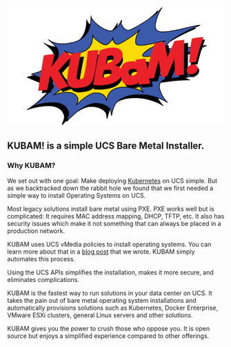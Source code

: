 ![img](img/logo.png)

## KUBAM! is a simple UCS Bare Metal Installer.

### Why KUBAM? 

We set out with one goal: Make deploying [Kubernetes](http://kubernetes.io) on UCS simple.  But as we backtracked down the rabbit hole we found that we first needed a simple way to install Operating Systems on UCS.

Most legacy solutions install bare metal using PXE.  PXE works well but is complicated: It requires MAC address mapping, DHCP, TFTP, etc. It also has security issues which make it not something that can always be placed in a production network. 

KUBAM uses UCS vMedia policies to install operating systems.  You can learn more about that in a [blog post](../OS/REDHAT.md) that we wrote. KUBAM simply automates this process. 

Using the UCS APIs simplifies the installation, makes it more secure, and eliminates complications.  

KUBAM is the fastest way to run solutions in your data center on UCS. It takes the pain out of bare metal operating system installations and automatically provisions solutions such as Kubernetes, Docker Enterprise, VMware ESXi clusters, general Linux servers and other solutions. 

KUBAM gives you the power to crush those who oppose you. It is open source but enjoys a simplified experience compared to other offerings.